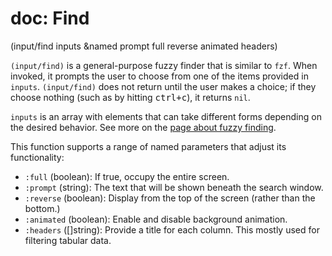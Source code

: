 # doc: Find

(input/find inputs &named prompt full reverse animated headers)

`(input/find)` is a general-purpose fuzzy finder that is similar to `fzf`. When invoked, it prompts the user to choose from one of the items provided in `inputs`. `(input/find)` does not return until the user makes a choice; if they choose nothing (such as by hitting <kbd>ctrl+c</kbd>), it returns `nil`.

`inputs` is an array with elements that can take different forms depending on the desired behavior. See more on the [page about fuzzy finding](./fuzzy-finding.md).

This function supports a range of named parameters that adjust its functionality:

- `:full` (boolean): If true, occupy the entire screen.
- `:prompt` (string): The text that will be shown beneath the search window.
- `:reverse` (boolean): Display from the top of the screen (rather than the bottom.)
- `:animated` (boolean): Enable and disable background animation.
- `:headers` ([]string): Provide a title for each column. This mostly used for filtering tabular data.
